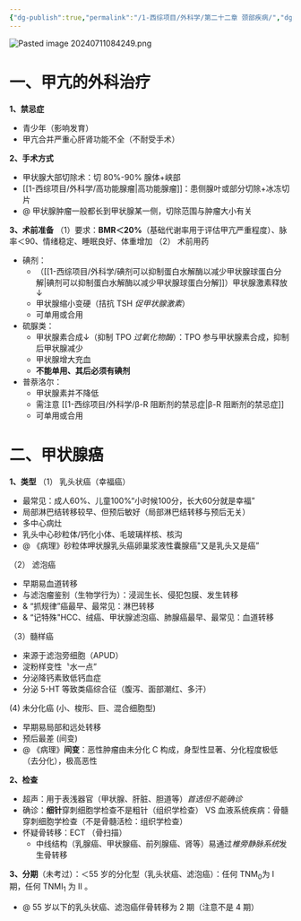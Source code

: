 ```yaml
---
{"dg-publish":true,"permalink":"/1-西综项目/外科学/第二十二章 颈部疾病/","dgPassFrontmatter":true,"noteIcon":"","created":"2024-07-10T21:41:46.202+08:00","updated":"2024-07-18T19:59:18.791+08:00"}
---
```



![Pasted image 20240711084249.png](/img/user/%E9%99%84%E4%BB%B6/Pasted%20image%2020240711084249.png)

# 一、甲亢的外科治疗

**1、禁忌症**
- 青少年（影响发育）
- 甲亢合并严重心肝肾功能不全（不耐受手术）

**2、手术方式**
- 甲状腺大部切除术：切 80%-90% 腺体+峡部
- [[1-西综项目/外科学/高功能腺瘤\|高功能腺瘤]]：患侧腺叶或部分切除+冰冻切片
- @ 甲状腺肿瘤一般都长到甲状腺某一侧，切除范围与肿瘤大小有关

**3、术前准备**
（1）要求：**BMR＜20%**（基础代谢率用于评估甲亢严重程度）、脉率＜90、情绪稳定、睡眠良好、体重增加
（2） 术前用药
- 碘剂：
	- （[[1-西综项目/外科学/碘剂可以抑制蛋白水解酶以减少甲状腺球蛋白分解\|碘剂可以抑制蛋白水解酶以减少甲状腺球蛋白分解]]）甲状腺激素释放↓
	- 甲状腺缩小变硬（拮抗 TSH *促甲状腺激素*）
	- 可单用或合用
- 硫脲类：
	- 甲状腺素合成↓（抑制 TPO *过氧化物酶*）：TPO 参与甲状腺素合成，抑制后甲状腺减少
	- 甲状腺增大充血
	- **不能单用、其后必须有碘剂**
- 普萘洛尔：
	- 甲状腺素并不降低
	- 需注意 [[1-西综项目/外科学/β-R 阻断剂的禁忌症\|β-R 阻断剂的禁忌症]]
	- 可单用或合用

# 二、甲状腺癌

**1、类型**
（1） 乳头状癌（幸福癌）
- 最常见：成人60%、儿童100%“小时候100分，长大60分就是幸福”
- 局部淋巴结转移较早、但预后敏好（局部淋巴结转移与预后无关）
- 多中心病灶
- 乳头中心砂粒体/钙化小体、毛玻璃样核、核沟
- @ 《病理》砂粒体呷状腺乳头癌卵巢浆液性囊腺癌"又是乳头又是癌”

（2） 滤泡癌
- 早期易血道转移
- 与滤泡瘤鉴别（生物学行为）：浸润生长、侵犯包膜、发生转移
- & “抓规律”癌最早、最常见：淋巴转移
- & “记特殊"HCC、绒癌、甲状腺滤泡癌、肺腺癌最早、最常见：血道转移

（3）髓样癌
- 来源于滤泡旁细胞（APUD）
- 淀粉样变性〝水一点”
- 分泌降钙素致低钙血症
- 分泌 5-HT 等致类癌综合征（腹泻、面部潮红、多汗）

(4) 未分化癌 (小、梭形、巨、混合细胞型) 
- 早期易局部和远处转移 
- 预后最差 (间变)
- @ 《病理》**间变**：恶性肿瘤由未分化 C 构成，身型性显著、分化程度极低（去分化），极高恶性


**2、检查**
- 超声：用于表浅器官（甲状腺、肝脏、胆道等）*首选但不能确诊*
- 确诊：**细针**穿刺细胞学检查不是粗针（组织学检查） VS 血液系统疾病：骨髓穿刺细胞学检查（不是骨髓活检：组织学检查）
- 怀疑骨转移：ECT （骨扫描）
	- 中线结构（乳腺癌、甲状腺癌、前列腺癌、肾等）易通过*椎旁静脉系统*发生骨转移

**3、分期**（未考过）：＜55 岁的分化型（乳头状癌、滤泡癌）：任何 TNM<sub>0</sub>为 I 期，任何 TNMI<sub>1</sub> 为 II 。
- @ 55 岁以下的乳头状癌、滤泡癌伴骨转移为 2 期（注意不是 4 期）
